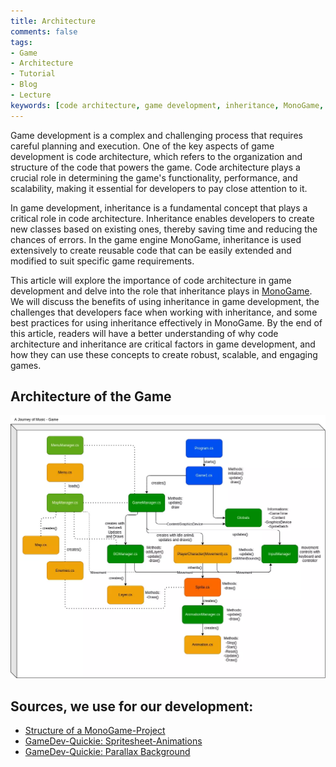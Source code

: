 ```yaml
---
title: Architecture
comments: false
tags:
- Game
- Architecture
- Tutorial
- Blog
- Lecture
keywords: [code architecture, game development, inheritance, MonoGame, functionality, performance, scalability, reusable code, best practices]
---
```

Game development is a complex and challenging process that requires careful planning and execution. One of the key aspects of game development is code architecture, which refers to the organization and structure of the code that powers the game. Code architecture plays a crucial role in determining the game's functionality, performance, and scalability, making it essential for developers to pay close attention to it.

In game development, inheritance is a fundamental concept that plays a critical role in code architecture. Inheritance enables developers to create new classes based on existing ones, thereby saving time and reducing the chances of errors. In the game engine MonoGame, inheritance is used extensively to create reusable code that can be easily extended and modified to suit specific game requirements.

This article will explore the importance of code architecture in game development and delve into the role that inheritance plays in [MonoGame](https://www.monogame.net/). We will discuss the benefits of using inheritance in game development, the challenges that developers face when working with inheritance, and some best practices for using inheritance effectively in MonoGame. By the end of this article, readers will have a better understanding of why code architecture and inheritance are critical factors in game development, and how they can use these concepts to create robust, scalable, and engaging games.

## Architecture of the Game
![](notes/images/overview.webp)

## Sources, we use for our development:
- [Structure of a MonoGame-Project](https://community.monogame.net/t/how-best-to-structure-a-monogame-porject/14437/6)
- [GameDev-Quickie: Spritesheet-Animations](https://www.youtube.com/watch?v=hm4PkqS2bqY&list=PLkEsuRhhI3ne0BcsCmwAZG-shlHyDfvKc&index=15)
- [GameDev-Quickie: Parallax Background](https://www.youtube.com/watch?v=DPyXfpd8sZo&list=PLkEsuRhhI3ne0BcsCmwAZG-shlHyDfvKc&index=17)
